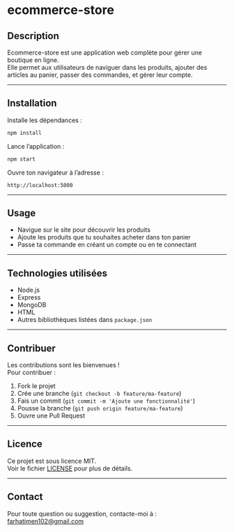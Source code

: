 
# ecommerce-store

## Description

Ecommerce-store est une application web complète pour gérer une boutique en ligne.  
Elle permet aux utilisateurs de naviguer dans les produits, ajouter des articles au panier, passer des commandes, et gérer leur compte.

---

## Installation

Installe les dépendances :

```bash
npm install
```

Lance l’application :

```bash
npm start
```

Ouvre ton navigateur à l’adresse :

```
http://localhost:5000
```

---

## Usage

- Navigue sur le site pour découvrir les produits  
- Ajoute les produits que tu souhaites acheter dans ton panier  
- Passe ta commande en créant un compte ou en te connectant  

---

## Technologies utilisées

- Node.js  
- Express  
- MongoDB  
- HTML 
- Autres bibliothèques listées dans `package.json`  

---

## Contribuer

Les contributions sont les bienvenues !  
Pour contribuer :  

1. Fork le projet  
2. Crée une branche (`git checkout -b feature/ma-feature`)  
3. Fais un commit (`git commit -m 'Ajoute une fonctionnalité'`)  
4. Pousse la branche (`git push origin feature/ma-feature`)  
5. Ouvre une Pull Request  

---

## Licence

Ce projet est sous licence MIT.  
Voir le fichier [LICENSE](LICENSE) pour plus de détails.  

---

## Contact

Pour toute question ou suggestion, contacte-moi à : farhatimen102@gmail.com

